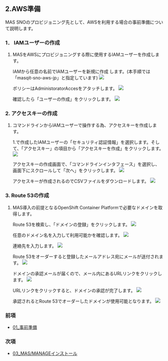 ## 2.AWS準備
MAS SNOのプロビジョニング先として、AWSを利用する場合の事前準備について説明します。

### 1． IAMユーザーの作成

1. MASをAWSにプロビジョニングする際に使用するIAMユーザーを作成します。

    IAMから任意の名前でIAMユーザーを新規に作成 します。(本手順では「masqit-sno-aws-jp」と指定しています)
    ![](2-1-1.jpg)

    ポリシーはAdministoratorAccesをアタッチします。
    ![](2-1-2.jpg)

    確認したら「ユーザーの作成」をクリックします。
    ![](2-1-3.jpg)


### 2. アクセスキーの作成

1. コマンドラインからIAMユーザーで操作する為、アクセスキーを作成します。

    1.で作成したIAMユーザーの「セキュリティ認証情報」を選択します。そして、「アクセスキー」の項目から「アクセスキーを作成」をクリックします。
    ![](2-2-1.jpg)
    
    アクセスキーの作成画面で、「コマンドラインインタフェース」を選択し、画面下にスクロールして「次へ」をクリックします。
    ![](2-2-2.jpg)

    アクセスキーが作成されるのでCSVファイルをダウンロードします。
    ![](2-2-3.jpg)


### 3. Route 53の作成

1. MAS導入の前提となるOpenShift Container Platformで必要なドメインを取得します。
      
    Route 53を検索し、「ドメインの登録」をクリックします。
    ![](2-3-1.jpg)
    
    任意のドメイン名を入力して利用可能かを確認します。
    ![](2-3-2.jpg)

    連絡先を入力します。
    ![](2-3-3.jpg)

    Route 53をオーダーすると登録したメールアドレス宛にメールが送付されます。
    ![](2-3-4.jpg)
    
    ドメインの承認メールが届くので、メール内にあるURLリンクをクリックします。
    ![](2-3-6.jpg)

    URLリンクをクリックすると、ドメインの承認が完了します。
    ![](2-3-7.jpg)

    承認されるとRoute 53でオーダーしたドメインが使用可能となります。
    ![](2-3-8.jpg)
    
    
### 前項
- [ 01_事前準備 ](../01_prereqs/index.md)

### 次項
- [ 03_MAS/MANAGEインストール ](../03_manageinstall/index.md)
